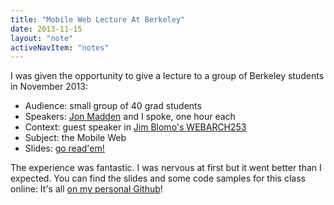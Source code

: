 ```yaml
---
title: "Mobile Web Lecture At Berkeley"
date: 2013-11-15
layout: "note"
activeNavItem: "notes"
---
```

I was given the opportunity to give a lecture to a group of Berkeley students
in November 2013:
- Audience: small group of 40 grad students
- Speakers: [Jon Madden](https://twitter.com/hyr0) and I spoke, one hour each
- Context: guest speaker in [Jim Blomo's WEBARCH253](https://github.com/jblomo/webarch253)
- Subject: the Mobile Web
- Slides: [go read'em!](https://raw.githubusercontent.com/ArnaudBrousseau/mobile-web-lecture-berkeley/master/mobile_web_berkeley.pdf)

The experience was fantastic. I was nervous at first but it went better than I
expected. You can find the slides and some code samples for this class online:
It's all [on my personal Github](https://github.com/ArnaudBrousseau/mobile-web-lecture-berkeley)!
